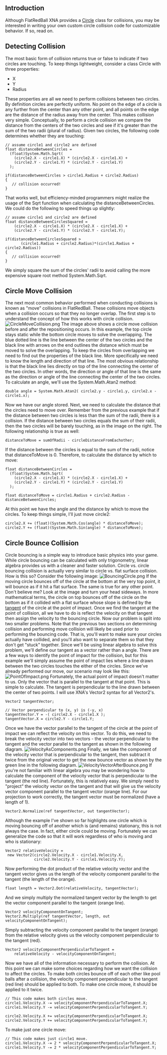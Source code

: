 ## Introduction

Although FlatRedBall XNA provides a [Circle](/frb/docs/index.php?title=FlatRedBall.Math.Geometry.Circle.md "FlatRedBall.Math.Geometry.Circle") class for collisions, you may be interested in writing your own custom circle collision code for customizable behavior. If so, read on.

## Detecting Collision

The most basic form of collision returns true or false to indicate if two circles are touching. To keep things lightweight, consider a class Circle with three properties:

-   X
-   Y
-   Radius

These properties are all we need to perform collisions between two circles. By definition circles are perfectly uniform. No point on the edge of a circle is any further from the center than any other point, and all points on the edge are the distance of the radius away from the center. This makes collision very simple. Conceptually, to perform a circle collision we compare the distance from the centers of the two circles and see if it's greater than the sum of the two radii (plural of radius). Given two circles, the following code determines whether they are touching:

    // assume circle1 and circle2 are defined
    float distanceBetweenCircles = 
      (float)System.Math.Sqrt(
        (circle2.X - circle1.X) * (circle2.X - circle1.X) + 
        (circle2.Y - circle1.Y) * (circle2.Y - circle1.Y)
      );

    if(distanceBetweenCircles > circle1.Radius + circle2.Radius)
    {
       // collision occurred!
    }

That works well, but efficiency-minded programmers might realize the usage of the Sqrt function when calculating the distanceBetweenCircles. We could do the following to speed things up slightly:

    // assume circle1 and circle2 are defined
    float distanceBetweenCirclesSquared = 
        (circle2.X - circle1.X) * (circle2.X - circle1.X) + 
        (circle2.Y - circle1.Y) * (circle2.Y - circle1.Y);

    if(distanceBetweenCirclesSquared > 
           (circle1.Radius + circle2.Radius)*(circle1.Radius + circle2.Radius))
    {
       // collision occurred!
    }

We simply square the sum of the circles' radii to avoid calling the more expensive square root method System.Math.Sqrt.

## Circle Move Collision

The next most common behavior performed when conducting collisions is known as "move" collisions in FlatRedBall. These collisions move objects when a collision occurs so that they no longer overlap. The first step is to understand the concept of how this works with circle collision. ![CircleMoveCollision.png](/media/migrated_media-CircleMoveCollision.png) The image above shows a circle move collision before and after the repositioning occurs. In this example, the top circle stays static while the bottom circle moves to solve the overlapping. The blue dotted line is the line between the center of the two circles and the black line with arrows on the end outlines the distance which must be moved to solve the overlapping. To keep the circles from overlapping we need to find out the properties of the black line. More specifically we need to know the length and direction of that line. The most obvious relationship is that the black line lies directly on top of the line connecting the center of the two circles. In other words, the direction or angle of that line is the same as the direction or angle of the line connecting the center of the two circles. To calculate an angle, we'll use the System.Math.Atan2 method:

    double angle = System.Math.Atan2( circle2.y - circle1.y, circle2.x - circle1.x);

Now we have our angle stored. Next, we need to calculate the distance that the circles need to move over. Remember from the previous example that if the distance between two circles is less than the sum of the radii, there is a collision. If the distance between two circles equals the sum of their radii, then the two circles will be barely touching, as in the image on the right. The following relationship is true as well:

    distanceToMove = sumOfRadii - circleDistanceFromEachother;

If the distance between the circles is equal to the sum of the radii, notice that distanceToMove is 0. Therefore, to calculate the distance by which to move:

    float distanceBetweenCircles = 
      (float)System.Math.Sqrt(
        (circle2.X - circle1.X) * (circle2.X - circle1.X) + 
        (circle2.Y - circle1.Y) * (circle2.Y - circle1.Y)
      );

    float distanceToMove = circle1.Radius + circle2.Radius - distanceBetweenCircles;

At this point we have the angle and the distance by which to move the circles. To keep things simple, I'll just move circle2:

``` lang:c#
circle2.X += (float)(System.Math.Cos(angle) * distanceToMove);
circle2.Y += (float)(System.Math.Sin(angle) * distanceToMove);
```

## Circle Bounce Collision

Circle bouncing is a simple way to introduce basic physics into your game. While circle bouncing can be calculated with only trigonometry, linear algebra provides us with a cleaner and faster solution. Circle vs. circle bouncing collision is actually very similar to circle vs. flat surface collision. How is this so? Consider the following image: ![BouncingCircle.png](/media/migrated_media-BouncingCircle.png) If the moving circle bounces off of the circle at the bottom at the very top point, it will bounce as if it hit a flat surface. The same is true for any other point. Don't believe me? Look at the image and turn your head sideways. In more mathematical terms, the circle on top bounces off of the circle on the bottom as if it collided with a flat surface whose slope is defined by the [tangent](http://www.mathopenref.com/tangent.html) of the circle at the point of impact. Once we find the tangent at the point of collision, all we have to do is reflect the velocity on that tangent then assign the velocity to the bouncing circle. Now our problem is split into two smaller problems. Note that the previous two sections on determining collision and performing move collision will likely be used prior to performing the bouncing code. That is, you'll want to make sure your circles actually have collided, and you'll also want to separate them so that they don't get "stuck" together. Since we'll be using linear algebra to solve this problem, we'll define our tangent as a vector rather than a angle. There are a few ways to identify the point of impact for the collision, but for this example we'll simply assume the point of impact lies where a line drawn between the two circles touches the either of the circles. Since we've already performed our move, our scenario may look like this: ![PointOfImpact.png](/media/migrated_media-PointOfImpact.png) Fortunately, the actual point of impact doesn't matter to us. Only the vector that is parallel to the tangent at that point. This is simple to calculate. The tangent is perpendicular to the line drawn between the center of two points. I will use XNA's Vector2 syntax for all Vector2's.

    Vector2 tangentVector;

    // Vector perpendicular to (x, y) is (-y, x)
    tangentVector.Y = -( circle2.X - circle1.X );
    tangentVector.X = circle2.Y - circle1.Y;

Once we have the vector parallel to the tangent of the circle at the point of impact we can reflect the velocity on this vector. To do this, we need to break the velocity vector into two vectors - the vector perpendicular to the tangent and the vector parallel to the tangent as shown in the following diagram. ![VelocityAsComponents.png](/media/migrated_media-VelocityAsComponents.png) Finally, we take the component of the velocity vector that is perpendicular to the tangent, then subtract it twice from the original vector to get the new bounce vector as shown by the green line in the following diagram. ![VelocityVectorAfterBounce.png](/media/migrated_media-VelocityVectorAfterBounce.png) If you're not familiar with linear algebra you may be wondering how to calculate the component of the velocity vector that is perpendicular to the tangent (the red line). Fortunately, this is relatively easy. We simply need to "project" the velocity vector on the tangent and that will give us the velocity vector component parallel to the tangent vector (orange line). For our projection to work correctly, the tangent vector must be normalized (have a length of 1).

    Vector2.Normalize(ref tangentVector, out tangentVector);

Although the example I've shown so far highlights one circle which is moving bouncing off of another which is (and remains) stationary, this is not always the case. In fact, either circle could be moving. Fortunately we can generalize the code so that it will work regardless of who is moving and who is stationary:

    Vector2 relativeVelocity = 
     new Vector2(circle2.Velocity.X - circle1.Velocity.X, 
                 circle2.Velocity.Y - circle1.Velocity.Y);

Now performing the dot product of the relative velocity vector and the tangent vector gives us the length of the velocity component parallel to the tangent (the length of the orange).

    float length = Vector2.Dot(relativeVelocity, tangentVector);

And we simply multiply the normalized tangent vector by the length to get the vector component parallel to the tangent (orange line).

    Vector2 velocityComponentOnTangent;
    Vector2.Multiply(ref tangentVector, length, out velocityComponentOnTangent);

Simply subtracting the velocity component parallel to the tangent (orange) from the relative velocity gives us the velocity component perpendicular to the tangent (red).

    Vector2 velocityComponentPerpendicularToTangent =
        relativeVelocity - velocityComponentOnTangent;

Now we have all of the information necessary to perform the collision. At this point we can make some choices regarding how we want the collision to affect the circles. To make both circles bounce off of each other like pool balls after a collision, the velocity component perpendicular to the tangent (red line) should be applied to both. To make one circle move, it should be applied to it twice.

    // This code makes both circles move.
    circle1.Velocity.X -= velocityComponentPerpendicularToTangent.X;
    circle1.Velocity.Y -= velocityComponentPerpendicularToTangent.Y;

    circle2.Velocity.X += velocityComponentPerpendicularToTangent.X;
    circle2.Velocity.Y += velocityComponentPerpendicularToTangent.Y;

To make just one circle move:

    // This code makes just circle1 move.
    circle1.Velocity.X -= 2 * velocityComponentPerpendicularToTangent.X;
    circle1.Velocity.Y -= 2 * velocityComponentPerpendicularToTangent.Y;

 
